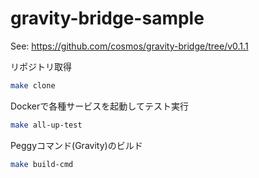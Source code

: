 # gravity-bridge-sample

See: https://github.com/cosmos/gravity-bridge/tree/v0.1.1

リポジトリ取得
```sh
make clone 
```

Dockerで各種サービスを起動してテスト実行
```sh
make all-up-test 
```

Peggyコマンド(Gravity)のビルド
```sh
make build-cmd
```